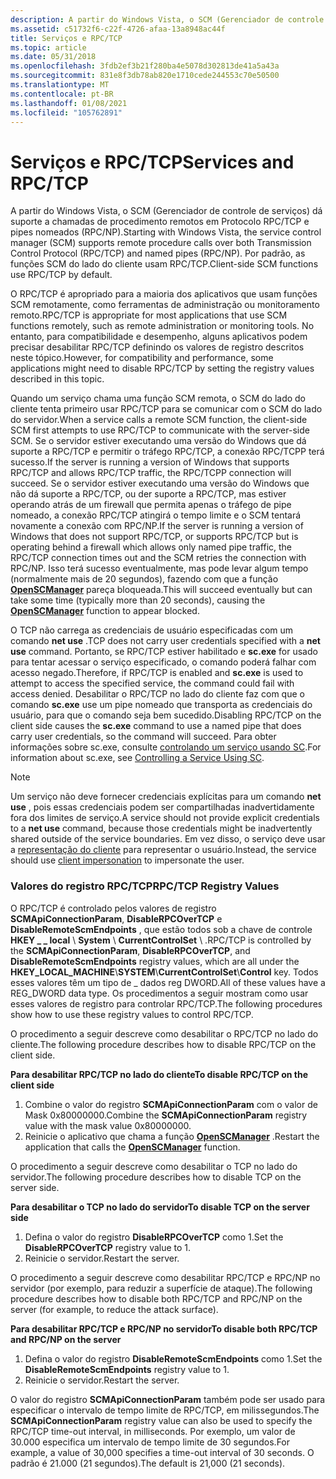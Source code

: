 ```yaml
---
description: A partir do Windows Vista, o SCM (Gerenciador de controle de serviços) dá suporte a chamadas de procedimento remotos em Protocolo RPC/TCP e pipes nomeados (RPC/NP).
ms.assetid: c51732f6-c22f-4726-afaa-13a8948ac44f
title: Serviços e RPC/TCP
ms.topic: article
ms.date: 05/31/2018
ms.openlocfilehash: 3fdb2ef3b21f280ba4e5078d302813de41a5a43a
ms.sourcegitcommit: 831e8f3db78ab820e1710cede244553c70e50500
ms.translationtype: MT
ms.contentlocale: pt-BR
ms.lasthandoff: 01/08/2021
ms.locfileid: "105762891"
---
```

# <a name="services-and-rpctcp"></a><span data-ttu-id="34c81-103">Serviços e RPC/TCP</span><span class="sxs-lookup"><span data-stu-id="34c81-103">Services and RPC/TCP</span></span>

<span data-ttu-id="34c81-104">A partir do Windows Vista, o SCM (Gerenciador de controle de serviços) dá suporte a chamadas de procedimento remotos em Protocolo RPC/TCP e pipes nomeados (RPC/NP).</span><span class="sxs-lookup"><span data-stu-id="34c81-104">Starting with Windows Vista, the service control manager (SCM) supports remote procedure calls over both Transmission Control Protocol (RPC/TCP) and named pipes (RPC/NP).</span></span> <span data-ttu-id="34c81-105">Por padrão, as funções SCM do lado do cliente usam RPC/TCP.</span><span class="sxs-lookup"><span data-stu-id="34c81-105">Client-side SCM functions use RPC/TCP by default.</span></span>

<span data-ttu-id="34c81-106">O RPC/TCP é apropriado para a maioria dos aplicativos que usam funções SCM remotamente, como ferramentas de administração ou monitoramento remoto.</span><span class="sxs-lookup"><span data-stu-id="34c81-106">RPC/TCP is appropriate for most applications that use SCM functions remotely, such as remote administration or monitoring tools.</span></span> <span data-ttu-id="34c81-107">No entanto, para compatibilidade e desempenho, alguns aplicativos podem precisar desabilitar RPC/TCP definindo os valores de registro descritos neste tópico.</span><span class="sxs-lookup"><span data-stu-id="34c81-107">However, for compatibility and performance, some applications might need to disable RPC/TCP by setting the registry values described in this topic.</span></span>

<span data-ttu-id="34c81-108">Quando um serviço chama uma função SCM remota, o SCM do lado do cliente tenta primeiro usar RPC/TCP para se comunicar com o SCM do lado do servidor.</span><span class="sxs-lookup"><span data-stu-id="34c81-108">When a service calls a remote SCM function, the client-side SCM first attempts to use RPC/TCP to communicate with the server-side SCM.</span></span> <span data-ttu-id="34c81-109">Se o servidor estiver executando uma versão do Windows que dá suporte a RPC/TCP e permitir o tráfego RPC/TCP, a conexão RPC/TCPP terá sucesso.</span><span class="sxs-lookup"><span data-stu-id="34c81-109">If the server is running a version of Windows that supports RPC/TCP and allows RPC/TCP traffic, the RPC/TCPP connection will succeed.</span></span> <span data-ttu-id="34c81-110">Se o servidor estiver executando uma versão do Windows que não dá suporte a RPC/TCP, ou der suporte a RPC/TCP, mas estiver operando atrás de um firewall que permita apenas o tráfego de pipe nomeado, a conexão RPC/TCP atingirá o tempo limite e o SCM tentará novamente a conexão com RPC/NP.</span><span class="sxs-lookup"><span data-stu-id="34c81-110">If the server is running a version of Windows that does not support RPC/TCP, or supports RPC/TCP but is operating behind a firewall which allows only named pipe traffic, the RPC/TCP connection times out and the SCM retries the connection with RPC/NP.</span></span> <span data-ttu-id="34c81-111">Isso terá sucesso eventualmente, mas pode levar algum tempo (normalmente mais de 20 segundos), fazendo com que a função [**OpenSCManager**](/windows/desktop/api/Winsvc/nf-winsvc-openscmanagera) pareça bloqueada.</span><span class="sxs-lookup"><span data-stu-id="34c81-111">This will succeed eventually but can take some time (typically more than 20 seconds), causing the [**OpenSCManager**](/windows/desktop/api/Winsvc/nf-winsvc-openscmanagera) function to appear blocked.</span></span>

<span data-ttu-id="34c81-112">O TCP não carrega as credenciais de usuário especificadas com um comando **net use** .</span><span class="sxs-lookup"><span data-stu-id="34c81-112">TCP does not carry user credentials specified with a **net use** command.</span></span> <span data-ttu-id="34c81-113">Portanto, se RPC/TCP estiver habilitado e **sc.exe** for usado para tentar acessar o serviço especificado, o comando poderá falhar com acesso negado.</span><span class="sxs-lookup"><span data-stu-id="34c81-113">Therefore, if RPC/TCP is enabled and **sc.exe** is used to attempt to access the specified service, the command could fail with access denied.</span></span> <span data-ttu-id="34c81-114">Desabilitar o RPC/TCP no lado do cliente faz com que o comando **sc.exe** use um pipe nomeado que transporta as credenciais do usuário, para que o comando seja bem sucedido.</span><span class="sxs-lookup"><span data-stu-id="34c81-114">Disabling RPC/TCP on the client side causes the **sc.exe** command to use a named pipe that does carry user credentials, so the command will succeed.</span></span> <span data-ttu-id="34c81-115">Para obter informações sobre sc.exe, consulte [controlando um serviço usando SC](controlling-a-service-using-sc.md).</span><span class="sxs-lookup"><span data-stu-id="34c81-115">For information about sc.exe, see [Controlling a Service Using SC](controlling-a-service-using-sc.md).</span></span>

> [!Note]  
> <span data-ttu-id="34c81-116">Um serviço não deve fornecer credenciais explícitas para um comando **net use** , pois essas credenciais podem ser compartilhadas inadvertidamente fora dos limites de serviço.</span><span class="sxs-lookup"><span data-stu-id="34c81-116">A service should not provide explicit credentials to a **net use** command, because those credentials might be inadvertently shared outside of the service boundaries.</span></span> <span data-ttu-id="34c81-117">Em vez disso, o serviço deve usar a [representação do cliente](/windows/desktop/SecAuthZ/client-impersonation) para representar o usuário.</span><span class="sxs-lookup"><span data-stu-id="34c81-117">Instead, the service should use [client impersonation](/windows/desktop/SecAuthZ/client-impersonation) to impersonate the user.</span></span>

 

### <a name="rpctcp-registry-values"></a><span data-ttu-id="34c81-118">Valores do registro RPC/TCP</span><span class="sxs-lookup"><span data-stu-id="34c81-118">RPC/TCP Registry Values</span></span>

<span data-ttu-id="34c81-119">O RPC/TCP é controlado pelos valores de registro **SCMApiConnectionParam**, **DisableRPCOverTCP** e **DisableRemoteScmEndpoints** , que estão todos sob a chave de controle **HKEY \_ \_ local** \\ **System** \\ **CurrentControlSet** \\  .</span><span class="sxs-lookup"><span data-stu-id="34c81-119">RPC/TCP is controlled by the **SCMApiConnectionParam**, **DisableRPCOverTCP**, and **DisableRemoteScmEndpoints** registry values, which are all under the **HKEY\_LOCAL\_MACHINE**\\**SYSTEM**\\**CurrentControlSet**\\**Control** key.</span></span> <span data-ttu-id="34c81-120">Todos esses valores têm um tipo de \_ dados reg DWORD.</span><span class="sxs-lookup"><span data-stu-id="34c81-120">All of these values have a REG\_DWORD data type.</span></span> <span data-ttu-id="34c81-121">Os procedimentos a seguir mostram como usar esses valores de registro para controlar RPC/TCP.</span><span class="sxs-lookup"><span data-stu-id="34c81-121">The following procedures show how to use these registry values to control RPC/TCP.</span></span>

<span data-ttu-id="34c81-122">O procedimento a seguir descreve como desabilitar o RPC/TCP no lado do cliente.</span><span class="sxs-lookup"><span data-stu-id="34c81-122">The following procedure describes how to disable RPC/TCP on the client side.</span></span>

<span data-ttu-id="34c81-123">**Para desabilitar RPC/TCP no lado do cliente**</span><span class="sxs-lookup"><span data-stu-id="34c81-123">**To disable RPC/TCP on the client side**</span></span>

1.  <span data-ttu-id="34c81-124">Combine o valor do registro **SCMApiConnectionParam** com o valor de Mask 0x80000000.</span><span class="sxs-lookup"><span data-stu-id="34c81-124">Combine the **SCMApiConnectionParam** registry value with the mask value 0x80000000.</span></span>
2.  <span data-ttu-id="34c81-125">Reinicie o aplicativo que chama a função [**OpenSCManager**](/windows/desktop/api/Winsvc/nf-winsvc-openscmanagera) .</span><span class="sxs-lookup"><span data-stu-id="34c81-125">Restart the application that calls the [**OpenSCManager**](/windows/desktop/api/Winsvc/nf-winsvc-openscmanagera) function.</span></span>

<span data-ttu-id="34c81-126">O procedimento a seguir descreve como desabilitar o TCP no lado do servidor.</span><span class="sxs-lookup"><span data-stu-id="34c81-126">The following procedure describes how to disable TCP on the server side.</span></span>

<span data-ttu-id="34c81-127">**Para desabilitar o TCP no lado do servidor**</span><span class="sxs-lookup"><span data-stu-id="34c81-127">**To disable TCP on the server side**</span></span>

1.  <span data-ttu-id="34c81-128">Defina o valor do registro **DisableRPCOverTCP** como 1.</span><span class="sxs-lookup"><span data-stu-id="34c81-128">Set the **DisableRPCOverTCP** registry value to 1.</span></span>
2.  <span data-ttu-id="34c81-129">Reinicie o servidor.</span><span class="sxs-lookup"><span data-stu-id="34c81-129">Restart the server.</span></span>

<span data-ttu-id="34c81-130">O procedimento a seguir descreve como desabilitar RPC/TCP e RPC/NP no servidor (por exemplo, para reduzir a superfície de ataque).</span><span class="sxs-lookup"><span data-stu-id="34c81-130">The following procedure describes how to disable both RPC/TCP and RPC/NP on the server (for example, to reduce the attack surface).</span></span>

<span data-ttu-id="34c81-131">**Para desabilitar RPC/TCP e RPC/NP no servidor**</span><span class="sxs-lookup"><span data-stu-id="34c81-131">**To disable both RPC/TCP and RPC/NP on the server**</span></span>

1.  <span data-ttu-id="34c81-132">Defina o valor do registro **DisableRemoteScmEndpoints** como 1.</span><span class="sxs-lookup"><span data-stu-id="34c81-132">Set the **DisableRemoteScmEndpoints** registry value to 1.</span></span>
2.  <span data-ttu-id="34c81-133">Reinicie o servidor.</span><span class="sxs-lookup"><span data-stu-id="34c81-133">Restart the server.</span></span>

<span data-ttu-id="34c81-134">O valor do registro **SCMApiConnectionParam** também pode ser usado para especificar o intervalo de tempo limite de RPC/TCP, em milissegundos.</span><span class="sxs-lookup"><span data-stu-id="34c81-134">The **SCMApiConnectionParam** registry value can also be used to specify the RPC/TCP time-out interval, in milliseconds.</span></span> <span data-ttu-id="34c81-135">Por exemplo, um valor de 30.000 especifica um intervalo de tempo limite de 30 segundos.</span><span class="sxs-lookup"><span data-stu-id="34c81-135">For example, a value of 30,000 specifies a time-out interval of 30 seconds.</span></span> <span data-ttu-id="34c81-136">O padrão é 21.000 (21 segundos).</span><span class="sxs-lookup"><span data-stu-id="34c81-136">The default is 21,000 (21 seconds).</span></span>

 

 
